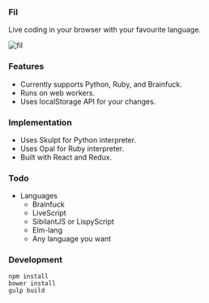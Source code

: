 ### Fil
Live coding in your browser with your favourite language.

![fil](http://i.imgur.com/LaYtgWe.png)

### Features

- Currently supports Python, Ruby, and Brainfuck.
- Runs on web workers.
- Uses localStorage API for your changes.

### Implementation

- Uses Skulpt for Python interpreter.
- Uses Opal for Ruby interpreter.
- Built with React and Redux.

### Todo
- Languages
	- Brainfuck
	- LiveScript
	- SibilantJS or LispyScript
	- Elm-lang
	- Any language you want

### Development

	npm install
	bower install
	gulp build

